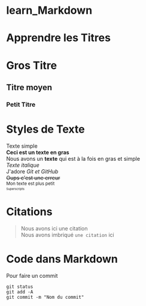 # learn_Markdown

# Apprendre les Titres
# Gros Titre
## Titre moyen
### Petit Titre

# Styles de Texte
Texte simple  
**Ceci est un texte en gras**  
Nous avons un __texte__ qui est à la fois en gras et simple  
*Texte italique*  
J'adore *Git et GitHub*  
~~Oups c'est une erreur~~  
<sub>Mon texte est plus petit<sub>  
<sup>Superscripts<sup>  

# Citations
> Nous avons ici une citation  
Nous avons imbriqué `une citation` ici

# Code dans Markdown

Pour faire un commit  
```
git status  
git add -A  
git commit -m "Nom du commit"  
```
